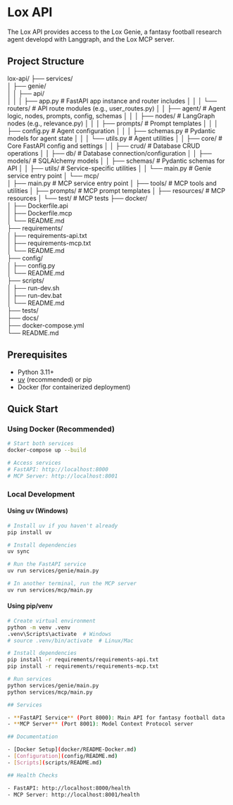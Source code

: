 # Lox API

The Lox API provides access to the Lox Genie, a fantasy football research agent developd with Langgraph, and the Lox MCP server.

## Project Structure

lox-api/
├── services/  
│ ├── genie/  
│ │ ├── api/  
│ │ │ ├── app.py # FastAPI app instance and router includes
│ │ │ └── routers/ # API route modules (e.g., user_routes.py)
│ │ ├── agent/ # Agent logic, nodes, prompts, config, schemas
│ │ │ ├── nodes/ # LangGraph nodes (e.g., relevance.py)
│ │ │ ├── prompts/ # Prompt templates
│ │ │ ├── config.py # Agent configuration
│ │ │ ├── schemas.py # Pydantic models for agent state
│ │ │ └── utils.py # Agent utilities
│ │ ├── core/ # Core FastAPI config and settings
│ │ ├── crud/ # Database CRUD operations
│ │ ├── db/ # Database connection/configuration
│ │ ├── models/ # SQLAlchemy models
│ │ ├── schemas/ # Pydantic schemas for API
│ │ ├── utils/ # Service-specific utilities
│ │ └── main.py # Genie service entry point
│ └── mcp/  
│ ├── main.py # MCP service entry point
│ ├── tools/ # MCP tools and utilities
│ ├── prompts/ # MCP prompt templates
│ ├── resources/ # MCP resources
│ └── test/ # MCP tests
├── docker/  
│ ├── Dockerfile.api  
│ ├── Dockerfile.mcp  
│ └── README.md  
├── requirements/  
│ ├── requirements-api.txt  
│ ├── requirements-mcp.txt  
│ └── README.md  
├── config/  
│ ├── config.py  
│ └── README.md  
├── scripts/  
│ ├── run-dev.sh  
│ ├── run-dev.bat  
│ └── README.md  
├── tests/  
├── docs/  
├── docker-compose.yml  
└── README.md

## Prerequisites

- Python 3.11+
- [uv](https://docs.astral.sh/uv/) (recommended) or pip
- Docker (for containerized deployment)

## Quick Start

### Using Docker (Recommended)

```bash
# Start both services
docker-compose up --build

# Access services
# FastAPI: http://localhost:8000
# MCP Server: http://localhost:8001
```

### Local Development

#### Using uv (Windows)

```bash
# Install uv if you haven't already
pip install uv

# Install dependencies
uv sync

# Run the FastAPI service
uv run services/genie/main.py

# In another terminal, run the MCP server
uv run services/mcp/main.py
```

#### Using pip/venv

```bash
# Create virtual environment
python -m venv .venv
.venv\Scripts\activate  # Windows
# source .venv/bin/activate  # Linux/Mac

# Install dependencies
pip install -r requirements/requirements-api.txt
pip install -r requirements/requirements-mcp.txt

# Run services
python services/genie/main.py
python services/mcp/main.py

## Services

- **FastAPI Service** (Port 8000): Main API for fantasy football data
- **MCP Server** (Port 8001): Model Context Protocol server

## Documentation

- [Docker Setup](docker/README-Docker.md)
- [Configuration](config/README.md)
- [Scripts](scripts/README.md)

## Health Checks

- FastAPI: http://localhost:8000/health
- MCP Server: http://localhost:8001/health
```
